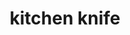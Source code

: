 ---
layout: food&drink
title: kitchen knife
emoji: kitchen_knife
permalink: 🔪.html
image: assets/img/3moji/kitchen_knife.png
---